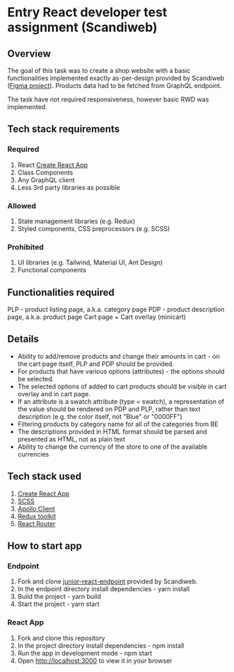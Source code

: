 # Entry React developer test assignment (Scandiweb)

## Overview

The goal of this task was to create a shop website with a basic functionalities implemented exactly as-per-design provided by Scandiweb ([Figma project](https://www.figma.com/file/MSyCAqVy1UgNap0pvqH6H3/Junior-Frontend-Test-Designs-(Public)?node-id=150%3A747)). Products data had to be fetched from GraphQL endpoint.

The task have not required responsiveness, however basic RWD was implemented.

## Tech stack requirements

### Required
1. React [Create React App](https://github.com/facebook/create-react-app)
2. Class Components
3. Any GraphQL client
4. Less 3rd party libraries as possible

### Allowed
1. State management libraries (e.g. Redux)
2. Styled components, CSS preprocessors (e.g. SCSS)

### Prohibited
1. UI libraries (e.g. Tailwind, Material UI, Ant Design)
2. Functional components

## Functionalities required

PLP - product listing page, a.k.a. category page
PDP - product description page, a.k.a. product page
Cart page + Cart overlay (minicart)

## Details

- Ability to add/remove products and change their amounts in cart - on the cart page itself, PLP and PDP should be provided.
- For products that have various options (attributes) - the options should be selected.
- The selected options of added to cart products should be visible in cart overlay and in cart page.
- If an attribute is a swatch attribute (type = swatch), a representation of the value should be rendered on PDP and PLP, rather than text description (e.g. the color itself, not "Blue" or "0000FF")
- Filtering products by category name for all of the categories from BE
- The descriptions provided in HTML format should be parsed and presented as HTML, not as plain text
- Ability to change the currency of the store to one of the available currencies

## Tech stack used

1. [Create React App](https://github.com/facebook/create-react-app)
2. [SCSS](https://sass-lang.com/)
3. [Apollo Client](https://www.apollographql.com/docs/react/)
4. [Redux toolkit](https://redux-toolkit.js.org/introduction/getting-started)
5. [React Router](https://reactrouter.com/en/main)

## How to start app

### Endpoint
1. Fork and clone [junior-react-endpoint](https://github.com/scandiweb/junior-react-endpoint) provided by Scandiweb.
2. In the endpoint directory install dependencies - yarn install
3. Build the project - yarn build
4. Start the project - yarn start

### React App
1. Fork and clone this repository
2. In the project directory install dependencies - npm install
3. Run the app in development mode - npm start
4. Open [http://localhost:3000](http://localhost:3000) to view it in your browser